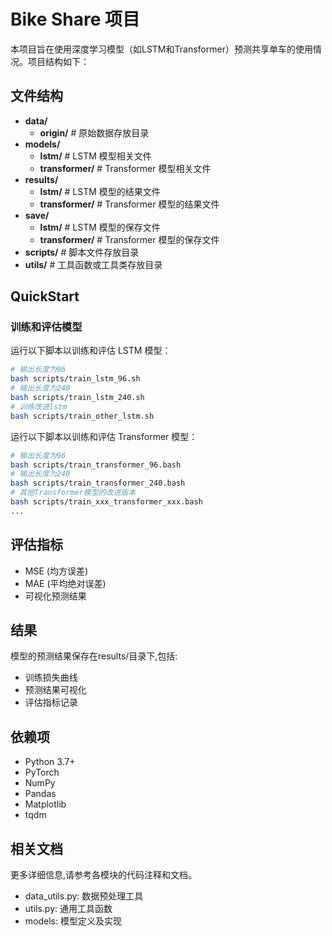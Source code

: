 # Bike Share 项目

本项目旨在使用深度学习模型（如LSTM和Transformer）预测共享单车的使用情况。项目结构如下：

## 文件结构

- **data/**
  - **origin/**          # 原始数据存放目录
- **models/**
  - **lstm/**            # LSTM 模型相关文件
  - **transformer/**     # Transformer 模型相关文件
- **results/**
  - **lstm/**            # LSTM 模型的结果文件
  - **transformer/**     # Transformer 模型的结果文件
- **save/**
  - **lstm/**            # LSTM 模型的保存文件
  - **transformer/**     # Transformer 模型的保存文件
- **scripts/**           # 脚本文件存放目录
- **utils/**             # 工具函数或工具类存放目录

## QuickStart

### 训练和评估模型

运行以下脚本以训练和评估 LSTM 模型：

```bash
# 输出长度为96
bash scripts/train_lstm_96.sh
# 输出长度为240
bash scripts/train_lstm_240.sh
# 训练改进lstm
bash scripts/train_other_lstm.sh
```
运行以下脚本以训练和评估 Transformer 模型：
```bash
# 输出长度为96
bash scripts/train_transformer_96.bash
# 输出长度为240
bash scripts/train_transformer_240.bash
# 其他Transformer模型的改进版本
bash scripts/train_xxx_transformer_xxx.bash
...
```

## 评估指标

 - MSE (均方误差)
 - MAE (平均绝对误差)
 - 可视化预测结果

## 结果

模型的预测结果保存在results/目录下,包括:

 - 训练损失曲线
 - 预测结果可视化
 - 评估指标记录

## 依赖项
 - Python 3.7+
 - PyTorch
 - NumPy
 - Pandas
 - Matplotlib
 - tqdm

## 相关文档

更多详细信息,请参考各模块的代码注释和文档。

 - data_utils.py: 数据预处理工具
 - utils.py: 通用工具函数
 - models: 模型定义及实现
